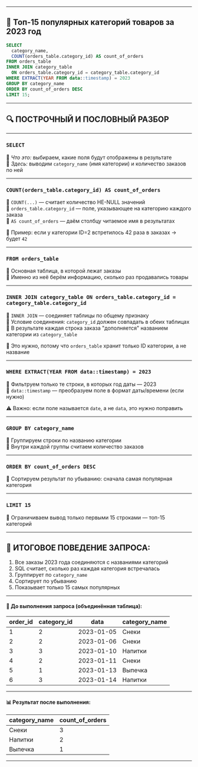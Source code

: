 
---

## 📘 **Топ-15 популярных категорий товаров за 2023 год**

```sql
SELECT 
  category_name,
  COUNT(orders_table.category_id) AS count_of_orders
FROM orders_table
INNER JOIN category_table 
  ON orders_table.category_id = category_table.category_id
WHERE EXTRACT(YEAR FROM data::timestamp) = 2023
GROUP BY category_name
ORDER BY count_of_orders DESC
LIMIT 15;
```

---

## 🔍 ПОСТРОЧНЫЙ И ПОСЛОВНЫЙ РАЗБОР

---

### `SELECT`

📌 _Что это:_ выбираем, какие поля будут отображены в результате  
📌 _Здесь:_ выводим `category_name` (имя категории) и количество заказов по ней

---

### `COUNT(orders_table.category_id) AS count_of_orders`

📌 `COUNT(...)` — считает количество НЕ-NULL значений  
📌 `orders_table.category_id` — поле, указывающее на категорию каждого заказа  
📌 `AS count_of_orders` — даём столбцу читаемое имя в результатах

🧠 Пример: если у категории ID=2 встретилось 42 раза в заказах → будет `42`

---

### `FROM orders_table`

📌 Основная таблица, в которой лежат заказы  
📌 Именно из неё берём информацию, сколько раз продавались товары

---

### `INNER JOIN category_table ON orders_table.category_id = category_table.category_id`

📌 `INNER JOIN` — соединяет таблицы по общему признаку  
📌 Условие соединения: `category_id` должен совпадать в обеих таблицах  
📌 В результате каждая строка заказа "дополняется" названием категории из `category_table`

🧠 Это нужно, потому что `orders_table` хранит только ID категории, а не название

---

### `WHERE EXTRACT(YEAR FROM data::timestamp) = 2023`

📌 Фильтруем только те строки, в которых год даты — 2023  
📌 `data::timestamp` — преобразуем поле в формат даты/времени (если нужно)

⚠️ Важно: если поле называется `date`, а не `data`, это нужно поправить

---

### `GROUP BY category_name`

📌 Группируем строки по названию категории  
📌 Внутри каждой группы считаем количество заказов

---

### `ORDER BY count_of_orders DESC`

📌 Сортируем результат по убыванию: сначала самая популярная категория

---

### `LIMIT 15`

📌 Ограничиваем вывод только первыми 15 строками — топ-15 категорий

---

## 🧩 ИТОГОВОЕ ПОВЕДЕНИЕ ЗАПРОСА:

1. Все заказы 2023 года соединяются с названиями категорий
2. SQL считает, сколько раз каждая категория встречалась
3. Группирует по `category_name`
4. Сортирует по убыванию
5. Показывает только 15 самых популярных

---

#### 📂 До выполнения запроса (объединённая таблица):

| order_id | category_id | data       | category_name |
| -------- | ----------- | ---------- | ------------- |
| 1        | 2           | 2023-01-05 | Снеки         |
| 2        | 2           | 2023-01-06 | Снеки         |
| 3        | 3           | 2023-01-10 | Напитки       |
| 4        | 2           | 2023-01-11 | Снеки         |
| 5        | 1           | 2023-01-13 | Выпечка       |
| 6        | 3           | 2023-01-14 | Напитки       |

---

#### 📊 Результат после выполнения:

| category_name | count_of_orders |
| ------------- | --------------- |
| Снеки         | 3               |
| Напитки       | 2               |
| Выпечка       | 1               |

---
